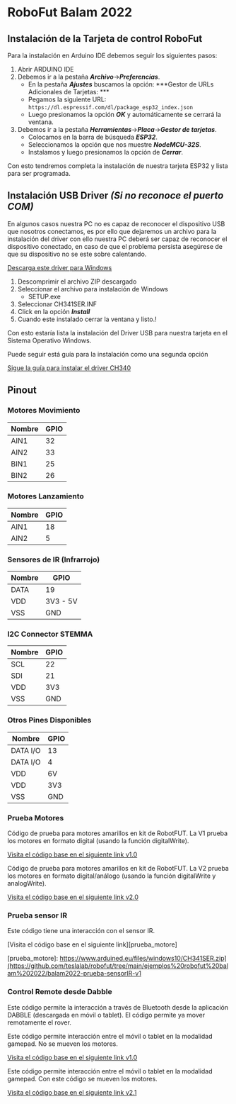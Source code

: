 # RoboFut Balam 2022

## Instalación de la Tarjeta de control RoboFut

Para la instalación en Arduino IDE debemos seguir los siguientes pasos:

1. Abrir ARDUINO IDE
2. Debemos ir a la pestaña ***Archivo***->***Preferencias***.
	- En la pestaña ***Ajustes*** buscamos la opción: ***Gestor de URLs Adicionales de Tarjetas: ***
	- Pegamos la siguiente URL: `https://dl.espressif.com/dl/package_esp32_index.json`
	- Luego presionamos la opción ***OK*** y automáticamente se cerrará la ventana.
3. Debemos ir a la pestaña ***Herramientas***->***Placa***->***Gestor de tarjetas***.
	- Colocamos en la barra de búsqueda ***ESP32***.
	- Seleccionamos la opción que nos muestre ***NodeMCU-32S***.
	- Instalamos y luego presionamos la opción de ***Cerrar***.

Con esto tendremos completa la instalación de nuestra tarjeta ESP32 y lista para ser programada.	 

## Instalación USB Driver ***(Si no reconoce el puerto COM)***

En algunos casos nuestra PC no es capaz de reconocer el dispositivo USB que nosotros conectamos, es por ello que dejaremos un archivo para la instalación del driver con ello nuestra PC deberá ser capaz de reconocer el dispositivo conectado, en caso de que el problema persista asegúrese de que su dispositivo no se este sobre calentando.

[Descarga este driver para Windows][DRIVER_USB]

[DRIVER_USB]: https://www.arduined.eu/files/windows10/CH341SER.zip

1. Descomprimir el archivo ZIP descargado 
2. Seleccionar el archivo para instalación de Windows
	- SETUP.exe
3. Seleccionar CH341SER.INF
4. Click en la opción ***Install***
5. Cuando este instalado cerrar la ventana y listo.!

Con esto estaría lista la instalación del Driver USB para nuestra tarjeta en el Sistema Operativo Windows.

Puede seguir está guía para la instalación como una segunda opción 

[Sigue la guía para instalar el driver CH340][DRIVER_CH340]

[DRIVER_CH340]: https://www.arduined.eu/ch340-windows-10-driver-download/

## Pinout

### Motores Movimiento
Nombre | GPIO 
--- | --- 
AIN1 | 32
AIN2 | 33
BIN1 | 25
BIN2 | 26

### Motores Lanzamiento
Nombre | GPIO 
--- | --- 
AIN1 | 18
AIN2 | 5

### Sensores de IR (Infrarrojo)
Nombre | GPIO 
--- | --- 
DATA | 19
VDD | 3V3 - 5V
VSS | GND

### I2C Connector STEMMA

Nombre | GPIO 
--- | --- 
SCL | 22
SDI | 21
VDD | 3V3
VSS | GND

### Otros Pines Disponibles
Nombre | GPIO 
--- | --- 
DATA I/O| 13
DATA I/O | 4
VDD | 6V
VDD | 3V3
VSS | GND

### Prueba Motores

Código de prueba para motores amarillos en kit de RobotFUT. La V1 prueba los motores en formato digital (usando la función digitalWrite).

[Visita el código base en el siguiente link v1.0][prueba_motore1]

[prueba_motore1]: https://github.com/teslalab/robofut/tree/main/ejemplos%20robofut%20balam%202022/balam2022-prueba-motores-v1

Código de prueba para motores amarillos en kit de RobotFUT. La V2 prueba los motores en formato digital/análogo (usando la función digitalWrite y analogWrite).

[Visita el código base en el siguiente link v2.0][prueba_motore2]

[prueba_motore2]: https://github.com/teslalab/robofut/tree/main/ejemplos%20robofut%20balam%202022/balam2022-prueba-motores-v2

### Prueba sensor IR

Este código tiene una interacción con el sensor IR.

[Visita el código base en el siguiente link][prueba_motore]

[prueba_motore]: https://www.arduined.eu/files/windows10/CH341SER.zip](https://github.com/teslalab/robofut/tree/main/ejemplos%20robofut%20balam%202022/balam2022-prueba-sensorIR-v1

### Control Remote desde Dabble

Este código permite la interacción a través de Bluetooth desde la aplicación DABBLE (descargada en móvil o tablet). El código permite ya mover remotamente el rover.

Este código permite interacción entre el móvil o tablet en la modalidad gamepad. No se mueven los motores.

[Visita el código base en el siguiente link v1.0][prueba_motore1]

[prueba_motore1]: https://github.com/teslalab/robofut/tree/main/ejemplos%20robofut%20balam%202022/balam2022-gamepad-dabble-test-v1

Este código permite interacción entre el móvil o tablet en la modalidad gamepad. Con este código se mueven los motores.

[Visita el código base en el siguiente link v2.1][prueba_motore2]

[prueba_motore2]: https://github.com/teslalab/robofut/tree/main/ejemplos%20robofut%20balam%202022/balam2022-gamepad-dabble-test-v2_1
